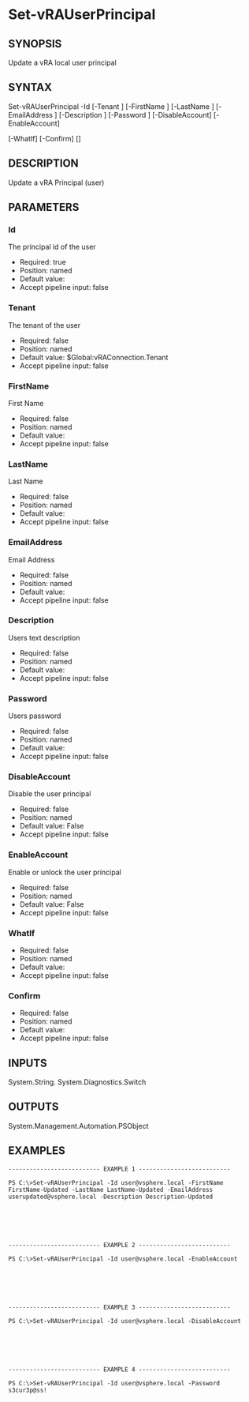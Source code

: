 # Set-vRAUserPrincipal

## SYNOPSIS
    
Update a vRA local user principal

## SYNTAX
 Set-vRAUserPrincipal -Id <String> [-Tenant <String>] [-FirstName <String>] [-LastName <String>] [-EmailAddress <String>] [-Description <String>] [-Password <String>] [-DisableAccount] [-EnableAccount]  [-WhatIf] [-Confirm] [<CommonParameters>]     

## DESCRIPTION

Update a vRA Principal (user)

## PARAMETERS


### Id

The principal id of the user

* Required: true
* Position: named
* Default value: 
* Accept pipeline input: false

### Tenant

The tenant of the user

* Required: false
* Position: named
* Default value: $Global:vRAConnection.Tenant
* Accept pipeline input: false

### FirstName

First Name

* Required: false
* Position: named
* Default value: 
* Accept pipeline input: false

### LastName

Last Name

* Required: false
* Position: named
* Default value: 
* Accept pipeline input: false

### EmailAddress

Email Address

* Required: false
* Position: named
* Default value: 
* Accept pipeline input: false

### Description

Users text description

* Required: false
* Position: named
* Default value: 
* Accept pipeline input: false

### Password

Users password

* Required: false
* Position: named
* Default value: 
* Accept pipeline input: false

### DisableAccount

Disable the user principal

* Required: false
* Position: named
* Default value: False
* Accept pipeline input: false

### EnableAccount

Enable or unlock the user principal

* Required: false
* Position: named
* Default value: False
* Accept pipeline input: false

### WhatIf


* Required: false
* Position: named
* Default value: 
* Accept pipeline input: false

### Confirm


* Required: false
* Position: named
* Default value: 
* Accept pipeline input: false

## INPUTS

System.String.
System.Diagnostics.Switch

## OUTPUTS

System.Management.Automation.PSObject

## EXAMPLES
```
-------------------------- EXAMPLE 1 --------------------------

PS C:\>Set-vRAUserPrincipal -Id user@vsphere.local -FirstName FirstName-Updated -LastName LastName-Updated -EmailAddress userupdated@vsphere.local -Description Description-Updated






-------------------------- EXAMPLE 2 --------------------------

PS C:\>Set-vRAUserPrincipal -Id user@vsphere.local -EnableAccount






-------------------------- EXAMPLE 3 --------------------------

PS C:\>Set-vRAUserPrincipal -Id user@vsphere.local -DisableAccount






-------------------------- EXAMPLE 4 --------------------------

PS C:\>Set-vRAUserPrincipal -Id user@vsphere.local -Password s3cur3p@ss!
```

